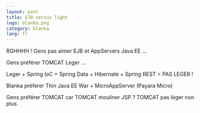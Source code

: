 ```yaml
---
layout: post
title: EJB versus light
logo: blanka.png
category: blanka
lang: fr
---
```


RGHHHH ! Gens pas aimer EJB et AppServers Java EE ...

Gens préférer TOMCAT Leger ...

Leger + Spring IoC + Spring Data + Hibernate + Spring REST = PAS LEGER !

Blanka préferer Thin Java EE War + MicroAppServer (Payara Micro)

Gens préférer TOMCAT car TOMCAT mouliner JSP ? TOMCAT pas léger non plus.